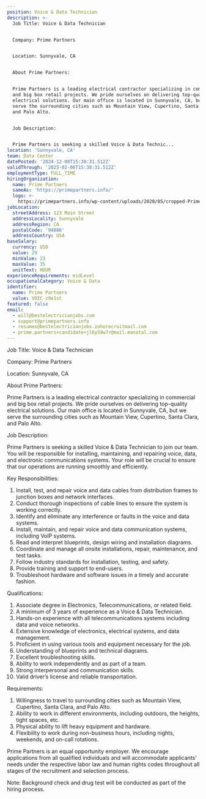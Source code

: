 ```yaml
---
position: Voice & Data Technician
description: >-
  Job Title: Voice & Data Technician


  Company: Prime Partners


  Location: Sunnyvale, CA


  About Prime Partners:


  Prime Partners is a leading electrical contractor specializing in commercial
  and big box retail projects. We pride ourselves on delivering top-quality
  electrical solutions. Our main office is located in Sunnyvale, CA, but we
  serve the surrounding cities such as Mountain View, Cupertino, Santa Clara,
  and Palo Alto.


  Job Description:


  Prime Partners is seeking a skilled Voice & Data Technic...
location: 'Sunnyvale, CA'
team: Data Center
datePosted: '2024-12-08T15:38:31.512Z'
validThrough: '2025-02-06T15:38:31.512Z'
employmentType: FULL_TIME
hiringOrganization:
  name: Prime Partners
  sameAs: 'https://primepartners.info/'
  logo: >-
    https://primepartners.info/wp-content/uploads/2020/05/cropped-Prime-Partners-Logo-NO-BG-1-1.png
jobLocation:
  streetAddress: 123 Main Street
  addressLocality: Sunnyvale
  addressRegion: CA
  postalCode: '94086'
  addressCountry: USA
baseSalary:
  currency: USD
  value: 29
  minValue: 23
  maxValue: 35
  unitText: HOUR
experienceRequirements: midLevel
occupationalCategory: Voice & Data
identifier:
  name: Prime Partners
  value: VOIC-z9e1st
featured: false
email:
  - will@bestelectricianjobs.com
  - support@primepartners.info
  - resumes@bestelectricianjobs.zohorecruitmail.com
  - prime.partners+candidate+jl6y59w7r@mail.manatal.com
---
```




Job Title: Voice & Data Technician

Company: Prime Partners

Location: Sunnyvale, CA

About Prime Partners:

Prime Partners is a leading electrical contractor specializing in commercial and big box retail projects. We pride ourselves on delivering top-quality electrical solutions. Our main office is located in Sunnyvale, CA, but we serve the surrounding cities such as Mountain View, Cupertino, Santa Clara, and Palo Alto.

Job Description:

Prime Partners is seeking a skilled Voice & Data Technician to join our team. You will be responsible for installing, maintaining, and repairing voice, data, and electronic communications systems. Your role will be crucial to ensure that our operations are running smoothly and efficiently.

Key Responsibilities:

1. Install, test, and repair voice and data cables from distribution frames to junction boxes and network interfaces.
2. Conduct thorough inspections of cable lines to ensure the system is working correctly.
3. Identify and eliminate any interference or faults in the voice and data systems.
4. Install, maintain, and repair voice and data communication systems, including VoIP systems.
5. Read and interpret blueprints, design wiring and installation diagrams.
6. Coordinate and manage all onsite installations, repair, maintenance, and test tasks.
7. Follow industry standards for installation, testing, and safety.
8. Provide training and support to end-users.
9. Troubleshoot hardware and software issues in a timely and accurate fashion.

Qualifications:

1. Associate degree in Electronics, Telecommunications, or related field.
2. A minimum of 3 years of experience as a Voice & Data Technician.
3. Hands-on experience with all telecommunications systems including data and voice networks.
4. Extensive knowledge of electronics, electrical systems, and data management.
5. Proficient in using various tools and equipment necessary for the job.
6. Understanding of blueprints and technical diagrams.
7. Excellent troubleshooting skills.
8. Ability to work independently and as part of a team.
9. Strong interpersonal and communication skills.
10. Valid driver’s license and reliable transportation.

Requirements:

1. Willingness to travel to surrounding cities such as Mountain View, Cupertino, Santa Clara, and Palo Alto.
2. Ability to work in different environments, including outdoors, the heights, tight spaces, etc.
3. Physical ability to lift heavy equipment and hardware.
4. Flexibility to work during non-business hours, including nights, weekends, and on-call rotations. 

Prime Partners is an equal opportunity employer. We encourage applications from all qualified individuals and will accommodate applicants' needs under the respective labor law and human rights codes throughout all stages of the recruitment and selection process.

Note: Background check and drug test will be conducted as part of the hiring process.
